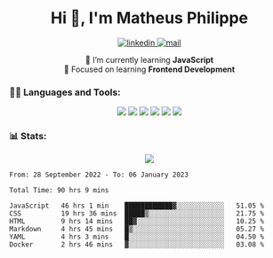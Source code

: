 
<h1 align="center">Hi 👋, I'm Matheus Philippe</h1>
<p align="center">
  <a href="https://www.linkedin.com/in/matheusphilippe-" target="_blank" rel="noopener noreferrer">
    <img alt="linkedin" src="https://img.shields.io/static/v1?label=&message=Linkedin&color=blue&logo=linkedin&style=for-the-badge" /> </a>
 
  <a href="mailto:matheus.philippe2002@gmail.com">
    <img alt="mail" src="https://img.shields.io/badge/Gmail-D14836?style=for-the-badge&logo=gmail&logoColor=white" /> </a>
 <div align='center'>
  🌱 I’m currently learning <strong>JavaScript</strong><br>
  📖 Focused on learning <strong>Frontend Development</strong>
</div>

   
</p>



<h3 align="left">🧑‍💻 Languages and Tools:</h3>

<p align="center">
  <img src="https://img.shields.io/badge/HTML5-E34F26?style=for-the-badge&logo=html5&logoColor=white" />
  <img src="https://img.shields.io/badge/CSS3-1572B6?style=for-the-badge&logo=css3&logoColor=white" />
  <img src="https://img.shields.io/badge/JavaScript-323330?style=for-the-badge&logo=javascript&logoColor=F7DF1E" /> 
  <img src="https://img.shields.io/badge/Git-F05032?style=for-the-badge&logo=git&logoColor=white" />
  <img src="https://img.shields.io/badge/Linux-FCC624?style=for-the-badge&logo=linux&logoColor=black" />
  <img src="https://img.shields.io/badge/VSCode-0078D4?style=for-the-badge&logo=visual%20studio%20code&logoColor=white" />
  
</p>

<h3 align="left"> 📊 Stats: </h3>

<p align="center">
  <img src="https://github-readme-stats.vercel.app/api/top-langs?username=mph7&show_icons=true&theme=tokyonight&hide_border=true&locale=en&langs_count=6&layout=compact" /> 



<!--START_SECTION:waka-->

```text
From: 28 September 2022 - To: 06 January 2023

Total Time: 90 hrs 9 mins

JavaScript   46 hrs 1 min    ████████████▓░░░░░░░░░░░░   51.05 %
CSS          19 hrs 36 mins  █████▒░░░░░░░░░░░░░░░░░░░   21.75 %
HTML         9 hrs 14 mins   ██▓░░░░░░░░░░░░░░░░░░░░░░   10.25 %
Markdown     4 hrs 45 mins   █▒░░░░░░░░░░░░░░░░░░░░░░░   05.27 %
YAML         4 hrs 3 mins    █░░░░░░░░░░░░░░░░░░░░░░░░   04.50 %
Docker       2 hrs 46 mins   ▓░░░░░░░░░░░░░░░░░░░░░░░░   03.08 %
```

<!--END_SECTION:waka-->
</p>

